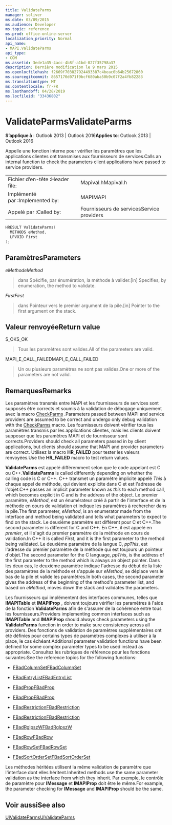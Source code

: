 ```yaml
---
title: ValidateParms
manager: soliver
ms.date: 03/09/2015
ms.audience: Developer
ms.topic: reference
ms.prod: office-online-server
localization_priority: Normal
api_name:
- MAPI.ValidateParms
api_type:
- COM
ms.assetid: 3ede1a35-4acc-4b8f-a1bd-027f35798a37
description: Dernière modification le 9 mars 2015
ms.openlocfilehash: f2669f703827924493387c4beac0b64b25672860
ms.sourcegitcommit: 8657170d071f9bcf680aba50b9c07f2a4fb82283
ms.translationtype: MT
ms.contentlocale: fr-FR
ms.lasthandoff: 04/28/2019
ms.locfileid: "33436802"
---
```

# <a name="validateparms"></a><span data-ttu-id="3d660-103">ValidateParms</span><span class="sxs-lookup"><span data-stu-id="3d660-103">ValidateParms</span></span>

  
  
<span data-ttu-id="3d660-104">**S’applique à** : Outlook 2013 | Outlook 2016</span><span class="sxs-lookup"><span data-stu-id="3d660-104">**Applies to**: Outlook 2013 | Outlook 2016</span></span> 
  
<span data-ttu-id="3d660-105">Appelle une fonction interne pour vérifier les paramètres que les applications clientes ont transmises aux fournisseurs de services.</span><span class="sxs-lookup"><span data-stu-id="3d660-105">Calls an internal function to check the parameters client applications have passed to service providers.</span></span> 
  
|||
|:-----|:-----|
|<span data-ttu-id="3d660-106">Fichier d’en-tête :</span><span class="sxs-lookup"><span data-stu-id="3d660-106">Header file:</span></span>  <br/> |<span data-ttu-id="3d660-107">Mapival.h</span><span class="sxs-lookup"><span data-stu-id="3d660-107">Mapival.h</span></span>  <br/> |
|<span data-ttu-id="3d660-108">Implémenté par :</span><span class="sxs-lookup"><span data-stu-id="3d660-108">Implemented by:</span></span>  <br/> |<span data-ttu-id="3d660-109">MAPI</span><span class="sxs-lookup"><span data-stu-id="3d660-109">MAPI</span></span>  <br/> |
|<span data-ttu-id="3d660-110">Appelé par :</span><span class="sxs-lookup"><span data-stu-id="3d660-110">Called by:</span></span>  <br/> |<span data-ttu-id="3d660-111">Fournisseurs de services</span><span class="sxs-lookup"><span data-stu-id="3d660-111">Service providers</span></span>  <br/> |
   
```cpp
HRESULT ValidateParms(
  METHODS eMethod,
  LPVOID First
);
```

## <a name="parameters"></a><span data-ttu-id="3d660-112">Paramètres</span><span class="sxs-lookup"><span data-stu-id="3d660-112">Parameters</span></span>

 <span data-ttu-id="3d660-113">_eMethod_</span><span class="sxs-lookup"><span data-stu-id="3d660-113">_eMethod_</span></span>
  
> <span data-ttu-id="3d660-114">dans Spécifie, par énumération, la méthode à valider.</span><span class="sxs-lookup"><span data-stu-id="3d660-114">[in] Specifies, by enumeration, the method to validate.</span></span> 
    
 <span data-ttu-id="3d660-115">_First_</span><span class="sxs-lookup"><span data-stu-id="3d660-115">_First_</span></span>
  
> <span data-ttu-id="3d660-116">dans Pointeur vers le premier argument de la pile.</span><span class="sxs-lookup"><span data-stu-id="3d660-116">[in] Pointer to the first argument on the stack.</span></span>
    
## <a name="return-value"></a><span data-ttu-id="3d660-117">Valeur renvoyée</span><span class="sxs-lookup"><span data-stu-id="3d660-117">Return value</span></span>

<span data-ttu-id="3d660-118">S_OK</span><span class="sxs-lookup"><span data-stu-id="3d660-118">S_OK</span></span> 
  
> <span data-ttu-id="3d660-119">Tous les paramètres sont valides.</span><span class="sxs-lookup"><span data-stu-id="3d660-119">All of the parameters are valid.</span></span> 
    
<span data-ttu-id="3d660-120">MAPI_E_CALL_FAILED</span><span class="sxs-lookup"><span data-stu-id="3d660-120">MAPI_E_CALL_FAILED</span></span> 
  
> <span data-ttu-id="3d660-121">Un ou plusieurs paramètres ne sont pas valides.</span><span class="sxs-lookup"><span data-stu-id="3d660-121">One or more of the parameters are not valid.</span></span>
    
## <a name="remarks"></a><span data-ttu-id="3d660-122">Remarques</span><span class="sxs-lookup"><span data-stu-id="3d660-122">Remarks</span></span>

<span data-ttu-id="3d660-123">Les paramètres transmis entre MAPI et les fournisseurs de services sont supposés être corrects et soumis à la validation de débogage uniquement avec la macro [CheckParms](checkparms.md) .</span><span class="sxs-lookup"><span data-stu-id="3d660-123">Parameters passed between MAPI and service providers are assumed to be correct and undergo only debug validation with the [CheckParms](checkparms.md) macro.</span></span> <span data-ttu-id="3d660-124">Les fournisseurs doivent vérifier tous les paramètres transmis par les applications clientes, mais les clients doivent supposer que les paramètres MAPI et de fournisseur sont corrects.</span><span class="sxs-lookup"><span data-stu-id="3d660-124">Providers should check all parameters passed in by client applications, but clients should assume that MAPI and provider parameters are correct.</span></span> <span data-ttu-id="3d660-125">Utilisez la macro **HR_FAILED** pour tester les valeurs renvoyées.</span><span class="sxs-lookup"><span data-stu-id="3d660-125">Use the **HR_FAILED** macro to test return values.</span></span> 
  
 <span data-ttu-id="3d660-126">**ValidateParms** est appelé différemment selon que le code appelant est C ou C++.</span><span class="sxs-lookup"><span data-stu-id="3d660-126">**ValidateParms** is called differently depending on whether the calling code is C or C++.</span></span> <span data-ttu-id="3d660-127">C++ transmet un paramètre implicite appelé _This_ à chaque appel de méthode, qui devient explicite dans C et est l'adresse de l'objet.</span><span class="sxs-lookup"><span data-stu-id="3d660-127">C++ passes an implicit parameter known as  _this_ to each method call, which becomes explicit in C and is the address of the object.</span></span> <span data-ttu-id="3d660-128">Le premier paramètre, _eMethod_, est un énumérateur créé à partir de l'interface et de la méthode en cours de validation et indique les paramètres à rechercher dans la pile.</span><span class="sxs-lookup"><span data-stu-id="3d660-128">The first parameter,  _eMethod_, is an enumerator made from the interface and method being validated and tells what parameters to expect to find on the stack.</span></span> <span data-ttu-id="3d660-129">Le deuxième paramètre est différent pour C et C++.</span><span class="sxs-lookup"><span data-stu-id="3d660-129">The second parameter is different for C and C++.</span></span> <span data-ttu-id="3d660-130">En C++, il est appelé en _premier_, et il s'agit du premier paramètre de la méthode en cours de validation.</span><span class="sxs-lookup"><span data-stu-id="3d660-130">In C++ it is called  _First_, and it is the first parameter to the method being validated.</span></span> <span data-ttu-id="3d660-131">Le deuxième paramètre de la langue C, _ppThis_, est l'adresse du premier paramètre de la méthode qui est toujours un pointeur d'objet.</span><span class="sxs-lookup"><span data-stu-id="3d660-131">The second parameter for the C language,  _ppThis_, is the address of the first parameter to the method which is always an object pointer.</span></span> <span data-ttu-id="3d660-132">Dans les deux cas, le deuxième paramètre indique l'adresse du début de la liste des paramètres de la méthode et s'appuie sur _eMethod_, se déplace vers le bas de la pile et valide les paramètres.</span><span class="sxs-lookup"><span data-stu-id="3d660-132">In both cases, the second parameter gives the address of the beginning of the method's parameter list, and based on  _eMethod_, moves down the stack and validates the parameters.</span></span> 
  
<span data-ttu-id="3d660-133">Les fournisseurs qui implémentent des interfaces communes, telles que **IMAPITable** et **IMAPIProp** , doivent toujours vérifier les paramètres à l'aide de la fonction **ValidateParms** afin de s'assurer de la cohérence entre tous les fournisseurs.</span><span class="sxs-lookup"><span data-stu-id="3d660-133">Providers implementing common interfaces such as **IMAPITable** and **IMAPIProp** should always check parameters using the **ValidateParms** function in order to make sure consistency across all providers.</span></span> <span data-ttu-id="3d660-134">Des fonctions de validation de paramètres supplémentaires ont été définies pour certains types de paramètres complexes à utiliser à la place, le cas échéant.</span><span class="sxs-lookup"><span data-stu-id="3d660-134">Additional parameter validation functions have been defined for some complex parameter types to be used instead as appropriate.</span></span> <span data-ttu-id="3d660-135">Consultez les rubriques de référence pour les fonctions suivantes:</span><span class="sxs-lookup"><span data-stu-id="3d660-135">See the reference topics for the following functions:</span></span> 
  
- [<span data-ttu-id="3d660-136">FBadColumnSet</span><span class="sxs-lookup"><span data-stu-id="3d660-136">FBadColumnSet</span></span>](fbadcolumnset.md)
    
- [<span data-ttu-id="3d660-137">FBadEntryList</span><span class="sxs-lookup"><span data-stu-id="3d660-137">FBadEntryList</span></span>](fbadentrylist.md)
    
- [<span data-ttu-id="3d660-138">FBadProp</span><span class="sxs-lookup"><span data-stu-id="3d660-138">FBadProp</span></span>](fbadprop.md)
    
- [<span data-ttu-id="3d660-139">FBadProp</span><span class="sxs-lookup"><span data-stu-id="3d660-139">FBadProp</span></span>](fbadprop.md)
    
- [<span data-ttu-id="3d660-140">FBadRestriction</span><span class="sxs-lookup"><span data-stu-id="3d660-140">FBadRestriction</span></span>](fbadrestriction.md)
    
- [<span data-ttu-id="3d660-141">FBadRestriction</span><span class="sxs-lookup"><span data-stu-id="3d660-141">FBadRestriction</span></span>](fbadrestriction.md)
    
- [<span data-ttu-id="3d660-142">FBadRglpszW</span><span class="sxs-lookup"><span data-stu-id="3d660-142">FBadRglpszW</span></span>](fbadrglpszw.md)
    
- [<span data-ttu-id="3d660-143">FBadRow</span><span class="sxs-lookup"><span data-stu-id="3d660-143">FBadRow</span></span>](fbadrow.md)
    
- [<span data-ttu-id="3d660-144">FBadRowSet</span><span class="sxs-lookup"><span data-stu-id="3d660-144">FBadRowSet</span></span>](fbadrowset.md)
    
- [<span data-ttu-id="3d660-145">FBadSortOrderSet</span><span class="sxs-lookup"><span data-stu-id="3d660-145">FBadSortOrderSet</span></span>](fbadsortorderset.md)
    
<span data-ttu-id="3d660-146">Les méthodes héritées utilisent la même validation de paramètre que l'interface dont elles héritent.</span><span class="sxs-lookup"><span data-stu-id="3d660-146">Inherited methods use the same parameter validation as the interface from which they inherit.</span></span> <span data-ttu-id="3d660-147">Par exemple, le contrôle de paramètre pour **IMessage** et **IMAPIProp** doit être le même.</span><span class="sxs-lookup"><span data-stu-id="3d660-147">For example, the parameter checking for **IMessage** and **IMAPIProp** should be the same.</span></span> 
  
## <a name="see-also"></a><span data-ttu-id="3d660-148">Voir aussi</span><span class="sxs-lookup"><span data-stu-id="3d660-148">See also</span></span>



[<span data-ttu-id="3d660-149">UlValidateParms</span><span class="sxs-lookup"><span data-stu-id="3d660-149">UlValidateParms</span></span>](ulvalidateparms.md)

